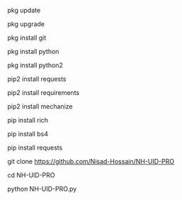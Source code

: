 
 pkg update

 pkg upgrade 

 pkg install git

 pkg install python

 pkg  install python2

 pip2 install requests

 pip2 install requirements

 pip2 install mechanize

 pip install rich

 pip install bs4
 
 pip install requests

git clone https://github.com/Nisad-Hossain/NH-UID-PRO

cd NH-UID-PRO

python NH-UID-PRO.py
